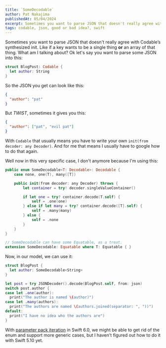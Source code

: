 ```yaml
---
title: `SomeDecodable`
author: Pat Nakajima
publishedAt: 05/04/2024
excerpt: Sometimes you want to parse JSON that doesn't really agree with Codable.
tags: codable, json, good or bad idea?, swift
---
```


Sometimes you want to parse JSON that doesn't really agree with Codable’s synthesized init. Like if a key wants to be a single thing **or** an array of that thing. What am I talking about? Ok let's say you want to parse some JSON into this:

```swift
struct BlogPost: Codable {
  let author: String
}
```

So the JSON you get can look like this:

```json
{
  "author": "pat"
}
```

But _TWIST_, sometimes it gives you this:

```json
{
  "author": ["pat", "evil pat"]
}
```

With `Codable` that usually means you have to write your own `init(from decoder: any Decoder)`. And for me that means I usually have to google how to do that again.

Well now in this very specific case, I don't anymore because I'm using this:

```swift
public enum SomeDecodable<T: Decodable>: Decodable {
	case none, one(T), many([T])

	public init(from decoder: any Decoder) throws {
		let container = try! decoder.singleValueContainer()

		if let one = try? container.decode(T.self) {
			self = .one(one)
		} else if let many = try? container.decode([T].self) {
			self = .many(many)
		} else {
			self = .none
		}
	}
}

// SomeDecodable can have some Equatable, as a treat.
extension SomeDecodable: Equatable where T: Equatable { }
```

Now, in our model, we can use it:

```swift
struct BlogPost {
  let author: SomeDecodable<String>
}

let post = try JSONDecoder().decode(BlogPost.self, from: json)
switch post.author {
case let .one(author):
  print("The author is named \(author)")
case let .many(authors):
  print("The authors are named \(authors.joined(separator: ", "))")
default:
  print("I have no idea who the authors are")
}
```

With [parameter pack iteration](https://www.swift.org/blog/pack-iteration/) in Swift 6.0, we might be able to get rid of the enum and support more generic cases, but I haven't figured out how to do it with Swift 5.10 yet.
